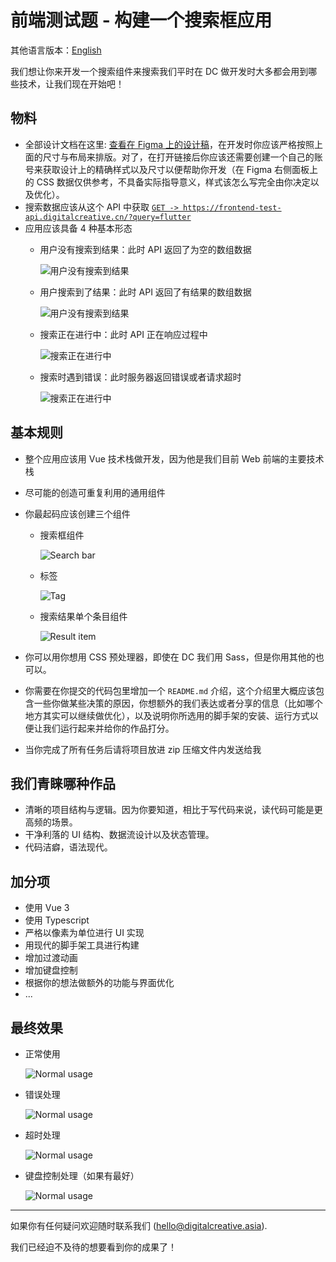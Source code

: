 # 前端测试题 - 构建一个搜索框应用

其他语言版本：[English](./README.md)

我们想让你来开发一个搜索组件来搜索我们平时在 DC 做开发时大多都会用到哪些技术，让我们现在开始吧！

## 物料

- 全部设计文档在这里: [查看在 Figma 上的设计稿](https://www.figma.com/file/mcHQ3hMUG0fmgWVh6QPUlv/Frontend-test-What-technologies-we-are-using-at-DC?node-id=71%3A377)，在开发时你应该严格按照上面的尺寸与布局来排版。对了，在打开链接后你应该还需要创建一个自己的账号来获取设计上的精确样式以及尺寸以便帮助你开发（在 Figma 右侧面板上的 CSS 数据仅供参考，不具备实际指导意义，样式该怎么写完全由你决定以及优化）。
- 搜索数据应该从这个 API 中获取 [`GET -> https://frontend-test-api.digitalcreative.cn/?query=flutter`](https://frontend-test-api.digitalcreative.cn/?search=flutter)
- 应用应该具备 4 种基本形态
    - 用户没有搜索到结果：此时 API 返回了为空的数组数据

      ![用户没有搜索到结果](./assets/examples/has-no-result.png)

    - 用户搜索到了结果：此时 API 返回了有结果的数组数据 

      ![用户没有搜索到结果](./assets/examples/has-results.png)
    
    - 搜索正在进行中：此时 API 正在响应过程中

      ![搜索正在进行中](./assets/examples/searching.png)

    - 搜索时遇到错误：此时服务器返回错误或者请求超时

      ![搜索正在进行中](./assets/examples/error-while-searching.png)

## 基本规则

- 整个应用应该用 Vue 技术栈做开发，因为他是我们目前 Web 前端的主要技术栈

- 尽可能的创造可重复利用的通用组件

- 你最起码应该创建三个组件

  - 搜索框组件

    ![Search bar](./assets/examples/component-search-bar.png)

  - 标签

    ![Tag](./assets/examples/component-tag.png)

  - 搜索结果单个条目组件

    ![Result item](./assets/examples/component-result-item.png)

- 你可以用你想用 CSS 预处理器，即使在 DC 我们用 Sass，但是你用其他的也可以。

- 你需要在你提交的代码包里增加一个 `README.md` 介绍，这个介绍里大概应该包含一些你做某些决策的原因，你想额外的我们表达或者分享的信息（比如哪个地方其实可以继续做优化），以及说明你所选用的脚手架的安装、运行方式以便让我们运行起来并给你的作品打分。

- 当你完成了所有任务后请将项目放进 zip 压缩文件内发送给我

## 我们青睐哪种作品

- 清晰的项目结构与逻辑。因为你要知道，相比于写代码来说，读代码可能是更高频的场景。
- 干净利落的 UI 结构、数据流设计以及状态管理。
- 代码洁癖，语法现代。

## 加分项

- 使用 Vue 3
- 使用 Typescript
- 严格以像素为单位进行 UI 实现
- 用现代的脚手架工具进行构建
- 增加过渡动画
- 增加键盘控制
- 根据你的想法做额外的功能与界面优化
- ...

## 最终效果


- 正常使用

  ![Normal usage](./assets/examples/demo-normal.gif)

- 错误处理

  ![Normal usage](./assets/examples/demo-error.gif)

- 超时处理

  ![Normal usage](./assets/examples/demo-timeout.gif)

- 键盘控制处理（如果有最好）

  ![Normal usage](./assets/examples/demo-keyboard-controls.gif)

---

如果你有任何疑问欢迎随时联系我们 (hello@digitalcreative.asia).

我们已经迫不及待的想要看到你的成果了！